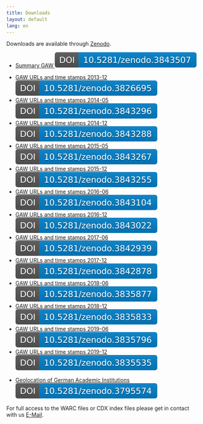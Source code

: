 ```yaml
---
title: Downloads
layout: default
lang: en
---
```


Downloads are available through [Zenodo](https://zenodo.org/communities/regio).
<ul>
<li> <a href="https://doi.org/10.5281/zenodo.3843507">Summary GAW <img src="/assets/images/zenodo/zenodo.3843507.svg" alt="DOI"></a> </li>
</ul>

<ul>
<li> <a href="https://doi.org/10.5281/zenodo.3826695">GAW URLs and time stamps 2013-12 <img src="/assets/images/zenodo/zenodo.3826695.svg" alt="DOI"></a></li>
<li> <a href="https://doi.org/10.5281/zenodo.3843296">GAW URLs and time stamps 2014-05 <img src="/assets/images/zenodo/zenodo.3843296.svg" alt="DOI"></a></li>
<li> <a href="https://doi.org/10.5281/zenodo.3843288">GAW URLs and time stamps 2014-12 <img src="/assets/images/zenodo/zenodo.3843288.svg" alt="DOI"></a></li>
<li> <a href="https://doi.org/10.5281/zenodo.3843267">GAW URLs and time stamps 2015-05 <img src="/assets/images/zenodo/zenodo.3843267.svg" alt="DOI"></a></li>
<li> <a href="https://doi.org/10.5281/zenodo.3843255">GAW URLs and time stamps 2015-12 <img src="/assets/images/zenodo/zenodo.3843255.svg" alt="DOI"></a></li>
<li> <a href="https://doi.org/10.5281/zenodo.3843104">GAW URLs and time stamps 2016-06 <img src="/assets/images/zenodo/zenodo.3843104.svg" alt="DOI"></a></li>
<li> <a href="https://doi.org/10.5281/zenodo.3843022">GAW URLs and time stamps 2016-12 <img src="/assets/images/zenodo/zenodo.3843022.svg" alt="DOI"></a></li>
<li> <a href="https://doi.org/10.5281/zenodo.3842939">GAW URLs and time stamps 2017-06 <img src="/assets/images/zenodo/zenodo.3842939.svg" alt="DOI"></a></li>
<li> <a href="https://doi.org/10.5281/zenodo.3842878">GAW URLs and time stamps 2017-12 <img src="/assets/images/zenodo/zenodo.3842878.svg" alt="DOI"></a></li>
<li> <a href="https://doi.org/10.5281/zenodo.3835877">GAW URLs and time stamps 2018-06 <img src="/assets/images/zenodo/zenodo.3835877.svg" alt="DOI"></a></li>
<li> <a href="https://doi.org/10.5281/zenodo.3835833">GAW URLs and time stamps 2018-12 <img src="/assets/images/zenodo/zenodo.3835833.svg" alt="DOI"></a></li>
<li> <a href="https://doi.org/10.5281/zenodo.3835796">GAW URLs and time stamps 2019-06 <img src="/assets/images/zenodo/zenodo.3835796.svg" alt="DOI"></a></li>
<li> <a href="https://doi.org/10.5281/zenodo.3835535">GAW URLs and time stamps 2019-12 <img src="/assets/images/zenodo/zenodo.3835535.svg" alt="DOI"></a></li>
</ul>

<ul>
<li><a href="https://doi.org/10.5281/zenodo.3795574">Geolocation of German Academic Institutions <img src="/assets/images/zenodo/zenodo.3795574.svg" alt="DOI"></a>
</li></ul>

For full access to the WARC files or CDX index files please get in contact with us <a href="mailto:robert.jaeschke@hu-berlin.de?subject=feedback">E-Mail</a>.
